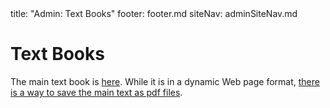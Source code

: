 <frontmatter>
title: "Admin: Text Books"
footer: footer.md
siteNav: adminSiteNav.md
</frontmatter>

<link rel="stylesheet" href="../css/main.css">
<link rel="stylesheet" href="../css/admin.css">

<include src="../common/header.md" />

<div class="website-content" id="main">

# Text Books

The main text book is [here]({{baseUrl}}/se-book-adapted/index.html). While it is in a dynamic Web page format, [there is a way to save the main text as pdf files]({{baseUrl}}/book/about/usage.html#saving).


</div>
